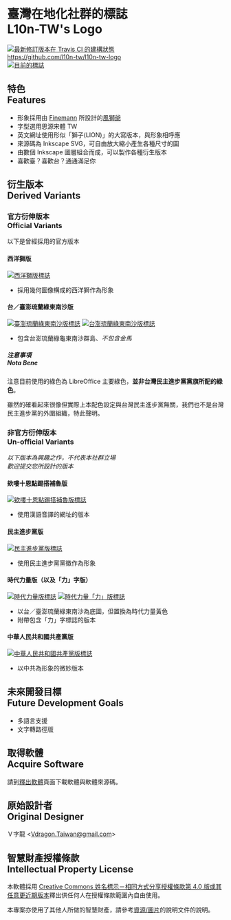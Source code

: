 # 臺灣在地化社群的標誌<br />L10n-TW's Logo
[![最新修訂版本在 Travis CI 的建構狀態](https://travis-ci.org/l10n-tw/l10n-tw-logo.svg?branch=%E4%B8%BB%E8%A6%81%E9%96%8B%E7%99%BC%E5%88%86%E6%94%AF)](https://travis-ci.org/l10n-tw/l10n-tw-logo)  
<https://github.com/l10n-tw/l10n-tw-logo>  
[![目前的標誌](http://l10n.tw/l10n-tw-logo/圖片/l10n-tw-logo.png)](http://l10n.tw/l10n-tw-logo/圖片/l10n-tw-logo.svg)

## 特色<br>Features
* 形象採用由 [Finemann](https://en.wikipedia.org/wiki/User:Finemann) 所設計的[風獅爺](https://zh.wikipedia.org/wiki/%E9%A2%A8%E7%8D%85%E7%88%BA)
* 字型選用思源宋體 TW
* 英文網址使用形似「獅子(LION)」的大寫版本，與形象相呼應
* 來源碼為 Inkscape SVG，可自由放大縮小產生各種尺寸的圖
* 由數個 Inkscape 圖層組合而成，可以製作各種衍生版本
* 喜歡臺？喜歡台？通通滿足你

## 衍生版本<br>Derived Variants
### 官方衍伸版本<br>Official Variants
以下是曾經採用的官方版本

#### 西洋獅版
[![西洋獅版標誌](http://l10n.tw/l10n-tw-logo/圖片/l10n-tw-logo-western-lion.png)](http://l10n.tw/l10n-tw-logo/圖片/l10n-tw-logo-western-lion.svg)

* 採用幾何圖像構成的西洋獅作為形象

#### 台／臺澎琉蘭綠東南沙版
[![臺澎琉蘭綠東南沙版標誌](http://l10n.tw/l10n-tw-logo/圖片/l10n-tw-logo-taiwan-sovereign-region.png)](http://l10n.tw/l10n-tw-logo/圖片/l10n-tw-logo-taiwan-sovereign-region.svg)
[![台澎琉蘭綠東南沙版標誌](http://l10n.tw/l10n-tw-logo/圖片/l10n-tw-logo-taiwan-sovereign-region-new-tai.png)](http://l10n.tw/l10n-tw-logo/圖片/l10n-tw-logo-taiwan-sovereign-region-new-tai.svg)

* 包含台澎琉蘭綠龜東南沙群島、*不包含金馬*

##### 注意事項<br>Nota Bene
注意目前使用的綠色為 LibreOffice 主要綠色，**並非台灣民主進步黨黨旗所配的綠色**。

雖然的確看起來很像但實際上本配色設定與台灣民主進步黨無關，我們也不是台灣民主進步黨的外圍組織，特此聲明。

### 非官方衍伸版本<br>Un-official Variants
*以下版本為興趣之作，不代表本社群立場*  
*歡迎提交您所設計的版本*

#### 欸嘍十恩點踢搭補魯版
[![欸嘍十恩點踢搭補魯版標誌](http://l10n.tw/l10n-tw-logo/圖片/l10n-tw-logo-unofficial-mandarin-domain.png)](http://l10n.tw/l10n-tw-logo/圖片/l10n-tw-logo-unofficial-mandarin-domain.svg)

* 使用漢語音譯的網址的版本

#### 民主進步黨版
[![民主進步黨版標誌](http://l10n.tw/l10n-tw-logo/圖片/l10n-tw-logo-unofficial-dpp.png)](http://l10n.tw/l10n-tw-logo/圖片/l10n-tw-logo-unofficial-dpp.svg)

* 使用民主進步黨黨徽作為形象

#### 時代力量版（以及「力」字版）
[![時代力量版標誌](http://l10n.tw/l10n-tw-logo/圖片/l10n-tw-logo-unofficial-new-power-party.png)](http://l10n.tw/l10n-tw-logo/圖片/l10n-tw-logo-unofficial-new-power-party.svg)
[![時代力量「力」版標誌](http://l10n.tw/l10n-tw-logo/圖片/l10n-tw-logo-unofficial-new-power-party-with-li.png)](http://l10n.tw/l10n-tw-logo/圖片/l10n-tw-logo-unofficial-new-power-party-with-li.svg)

* 以台／臺澎琉蘭綠東南沙為底圖，但置換為時代力量黃色
* 附帶包含「力」字標誌的版本

#### 中華人民共和國共產黨版
[![中華人民共和國共產黨版標誌](http://l10n.tw/l10n-tw-logo/圖片/l10n-tw-logo-unofficial-china-communist.png)](http://l10n.tw/l10n-tw-logo/圖片/l10n-tw-logo-unofficial-china-communist.svg)

* 以中共為形象的微妙版本

## 未來開發目標<br>Future Development Goals
* 多語言支援
* 文字轉路徑版

## 取得軟體<br>Acquire Software
請到[釋出軟體](https://github.com/l10n-tw/l10n-tw-logo/releases)頁面下載軟體與軟體來源碼。

## 原始設計者<br>Original Designer
Ｖ字龍 &lt;<Vdragon.Taiwan@gmail.com>&gt;

## 智慧財產授權條款<br>Intellectual Property License
本軟體採用 [Creative Commons 姓名標示－相同方式分享授權條款第 4.0 版或其任意更近期版本](https://creativecommons.org/licenses/by-sa/4.0/)釋出供任何人在授權條款範圍內自由使用。

本專案亦使用了其他人所做的智慧財產，請參考[資源/圖片](https://github.com/l10n-tw/l10n-tw-logo/tree/HEAD/資源/圖片)的說明文件的說明。
